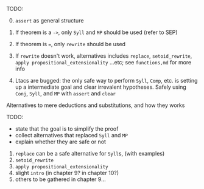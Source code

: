 TODO: 

0. `assert` as general structure

1. If theorem is a `->`, only `Syll` and `MP` should be used (refer to SEP)

2. If theorem is `=`, only `rewrite` should be used

3. If `rewrite` doesn't work, alternatives includes `replace`, `setoid_rewrite`, `apply propositional_extensionality` ...etc; see `functions,md` for more info

4. Ltacs are bugged: the only safe way to perform `Syll`, `Comp`, etc. is setting up a intermediate goal and clear irrevalent hypotheses. Safely using `Conj`, `Syll`, and `MP` with `assert` and `clear`

Alternatives to mere deductions and substitutions, and how they works

TODO: 
- state that the goal is to simplify the proof
- collect alternatives that replaced `Syll` and `MP`
- explain whether they are safe or not

1. `replace` can be a safe alternative for `Syll`s, (with examples)
2. `setoid_rewrite`
3. `apply propositional_extensionality`
4. slight `intro` (in chapter 9? in chapter 10?)
5. others to be gathered in chapter 9...
